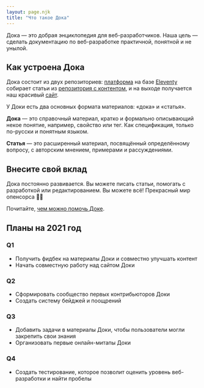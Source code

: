 ```yaml
---
layout: page.njk
title: "Что такое Дока"
---
```

Дока — это добрая энциклопедия для веб-разработчиков. Наша цель — сделать документацию по веб-разработке практичной, понятной и не унылой.

## Как устроена Дока

Дока состоит из двух репозиториев: [платформа](https://github.com/Y-Doka/platform) на базе [Eleventy](https://www.11ty.dev) собирает статьи из [репозитория с контентом](https://github.com/Y-Doka/content), и на выходе получается наш красивый [сайт](https://y-doka.site/).

У Доки есть два основных формата материалов: «дока» и «статья».

**Дока** — это справочный материал, кратко и формально описывающий некое понятие, например, свойство или тег. Как спецификация, только по-русски и понятным языком.

**Статья** — это расширенный материал, посвящённый определённому вопросу, с авторским мнением, примерами и рассуждениями.

## Внесите свой вклад

Дока постоянно развивается. Вы можете писать статьи, помогать с разработкой или редактированием. Вы можете всё! Прекрасный мир опенсорса 🧚‍♀️

Почитайте, [чем можно помочь Доке](https://github.com/Y-Doka/content/blob/master/docs/contributing.md).

## Планы на 2021 год

### Q1

- Получить фидбек на материалы Доки и совместно улучшать контент
- Начать совместную работу над сайтом Доки

### Q2

- Сформировать сообщество первых контрибьюторов Доки
- Создать систему бейджей и поощрений

### Q3

- Добавить задачи в материалы Доки, чтобы пользователи могли закрепить свои знания
- Организовать первые онлайн-митапы Доки

### Q4

- Создать тестирование, которое позволит оценить уровень веб-разработки и найти пробелы

